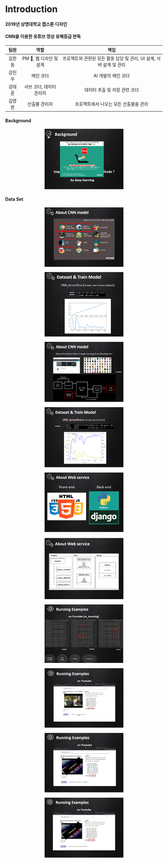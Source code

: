 # Introduction

#### 2019년 상명대학교 캡스톤 디자인

#### CNN을 이용한 유튜브 영상 유해등급 판독



|     팀원     |                       역할                        |          책임                        |
| :---------: | :----------------------------------------------: | :---------------------------------: |
|  김한동  |     PM &#128081;, 웹 디자인 및 설계     |   프로젝트와 관련된 모든 활동 담당 및 관리, UI 설계, 서버 설계 및 관리 |
|  강진우  | 메인 코더 |  AI 개발의 메인 코더   |
|  강대훈  |  서브 코더, 데이터 관리자  |  데이터 추출 및 저장 관련 코더  |
|  김영완  |     산출물 관리자          | 프로젝트에서 나오는 모든 산출물을 관리        |




#### **Background**  
<p align="center"><img src="/test_img/1.PNG" width="50%" height="50%"></p>  

#### Data Set
<p align="center"><img src="/test_img/2.PNG" width="50%" height="50%"></p>
<p align="center"><img src="/test_img/3.PNG" width="50%" height="50%"></p>
<p align="center"><img src="/test_img/4.PNG" width="50%" height="50%"></p>
<p align="center"><img src="/test_img/5.PNG" width="50%" height="50%"></p>
<p align="center"><img src="/test_img/6.PNG" width="50%" height="50%"></p>
<p align="center"><img src="/test_img/7.PNG" width="50%" height="50%"></p>
<p align="center"><img src="/test_img/8.PNG" width="50%" height="50%"></p>
<p align="center"><img src="/test_img/9.PNG" width="50%" height="50%"></p>
<p align="center"><img src="/test_img/10.PNG" width="50%" height="50%"></p>
<p align="center"><img src="/test_img/11.PNG" width="50%" height="50%"></p>


